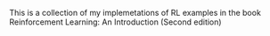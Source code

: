 This is a collection of my implemetations of RL examples in the book Reinforcement Learning: An Introduction (Second edition)
